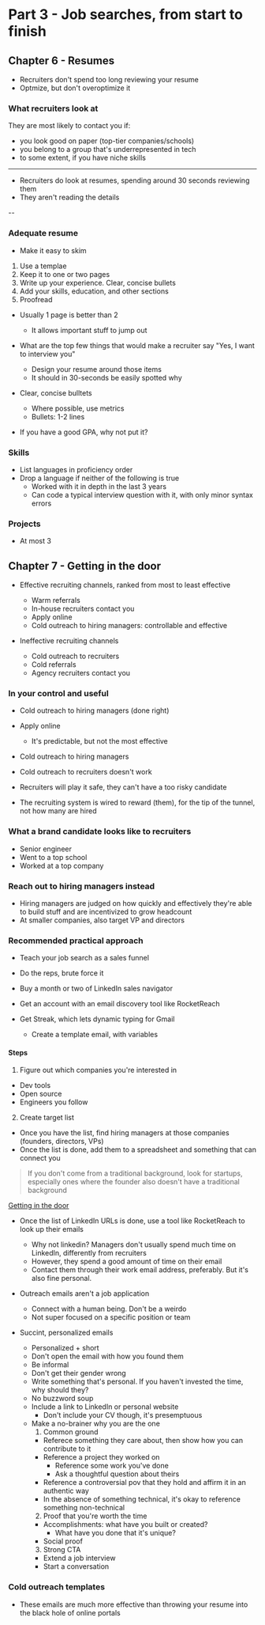 # Part 3 - Job searches, from start to finish

## Chapter 6 - Resumes

- Recruiters don't spend too long reviewing your resume
- Optmize, but don't overoptimize it

### What recruiters look at

They are most likely to contact you if:

- you look good on paper (top-tier companies/schools)
- you belong to a group that's underrepresented in tech
- to some extent, if you have niche skills

---

- Recruiters do look at resumes, spending around 30 seconds reviewing them
- They aren't reading the details

--

### Adequate resume

- Make it easy to skim

1. Use a templae
2. Keep it to one or two pages
3. Write up your experience. Clear, concise bullets
4. Add your skills, education, and other sections
5. Proofread

- Usually 1 page is better than 2

  - It allows important stuff to jump out

- What are the top few things that would make a recruiter say "Yes, I want to interview you"

  - Design your resume around those items
  - It should in 30-seconds be easily spotted why

- Clear, concise bulltets

  - Where possible, use metrics
  - Bullets: 1-2 lines

- If you have a good GPA, why not put it?

### Skills

- List languages in proficiency order
- Drop a language if neither of the following is true
  - Worked with it in depth in the last 3 years
  - Can code a typical interview question with it, with only minor syntax errors

### Projects

- At most 3

## Chapter 7 - Getting in the door

- Effective recruiting channels, ranked from most to least effective

  - Warm referrals
  - In-house recruiters contact you
  - Apply online
  - Cold outreach to hiring managers: controllable and effective

- Ineffective recruiting channels
  - Cold outreach to recruiters
  - Cold referrals
  - Agency recruiters contact you

### In your control and useful

- Cold outreach to hiring managers (done right)
- Apply online
  - It's predictable, but not the most effective
- Cold outreach to hiring managers

- Cold outreach to recruiters doesn't work
- Recruiters will play it safe, they can't have a too risky candidate
- The recruiting system is wired to reward (them), for the tip of the tunnel, not how many are hired

### What a brand candidate looks like to recruiters

- Senior engineer
- Went to a top school
- Worked at a top company

### Reach out to hiring managers instead

- Hiring managers are judged on how quickly and effectively they're able to build stuff and are incentivized to grow headcount
- At smaller companies, also target VP and directors

### Recommended practical approach

- Teach your job search as a sales funnel
- Do the reps, brute force it

- Buy a month or two of LinkedIn sales navigator
- Get an account with an email discovery tool like RocketReach
- Get Streak, which lets dynamic typing for Gmail

  - Create a template email, with variables

#### Steps

1. Figure out which companies you're interested in

- Dev tools
- Open source
- Engineers you follow

2. Create target list

- Once you have the list, find hiring managers at those companies (founders, directors, VPs)
- Once the list is done, add them to a spreadsheet and something that can connect you

> If you don't come from a traditional background, look for startups, especially ones where the founder also doesn't have a traditional background

[Getting in the door](https://start.interviewing.io/beyond-ctci/part-iii-job-searches/getting-in-the-door#what-to-say-1)

- Once the list of LinkedIn URLs is done, use a tool like RocketReach to look up their emails

  - Why not linkedin? Managers don't usually spend much time on LinkedIn, differently from recruiters
  - However, they spend a good amount of time on their email
  - Contact them through their work email address, preferably. But it's also fine personal.

- Outreach emails aren't a job application

  - Connect with a human being. Don't be a weirdo
  - Not super focused on a specific position or team

- Succint, personalized emails
  - Personalized + short
  - Don't open the email with how you found them
  - Be informal
  - Don't get their gender wrong
  - Write something that's personal. If you haven't invested the time, why should they?
  - No buzzword soup
  - Include a link to LinkedIn or personal website
    - Don't include your CV though, it's presemptuous
  - Make a no-brainer why you are the one
    1. Common ground
    - Referece something they care about, then show how you can contribute to it
    - Reference a project they worked on
      - Reference some work you've done
      - Ask a thoughtful question about theirs
    - Reference a controversial pov that they hold and affirm it in an authentic way
    - In the absence of something technical, it's okay to reference something non-technical
    2. Proof that you're worth the time
    - Accomplishments: what have you built or created?
      - What have you done that it's unique?
    - Social proof
    3. Strong CTA
    - Extend a job interview
    - Start a conversation

### Cold outreach templates

- These emails are much more effective than throwing your resume into the black hole of online portals
